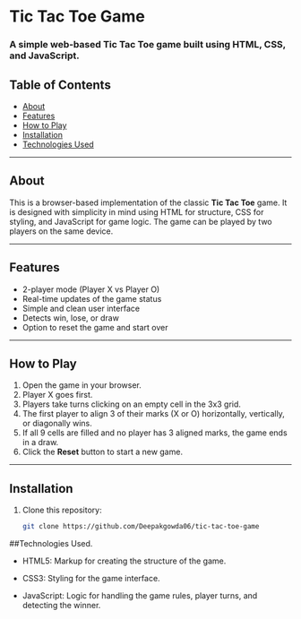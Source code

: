 # Tic Tac Toe Game

### A simple web-based Tic Tac Toe game built using HTML, CSS, and JavaScript.

## Table of Contents
- [About](#about)
- [Features](#features)
- [How to Play](#how-to-play)
- [Installation](#installation)
- [Technologies Used](#technologies-used)


---

## About

This is a browser-based implementation of the classic **Tic Tac Toe** game. It is designed with simplicity in mind using HTML for structure, CSS for styling, and JavaScript for game logic. The game can be played by two players on the same device.

---

## Features

- 2-player mode (Player X vs Player O)
- Real-time updates of the game status
- Simple and clean user interface
- Detects win, lose, or draw
- Option to reset the game and start over

---

## How to Play

1. Open the game in your browser.
2. Player X goes first.
3. Players take turns clicking on an empty cell in the 3x3 grid.
4. The first player to align 3 of their marks (X or O) horizontally, vertically, or diagonally wins.
5. If all 9 cells are filled and no player has 3 aligned marks, the game ends in a draw.
6. Click the **Reset** button to start a new game.

---

## Installation

1. Clone this repository:
   ```bash
   git clone https://github.com/Deepakgowda06/tic-tac-toe-game


##Technologies Used.


- HTML5: Markup for creating the structure of the game.

- CSS3: Styling for the game interface.

- JavaScript: Logic for handling the game rules, player turns, and detecting the winner.
